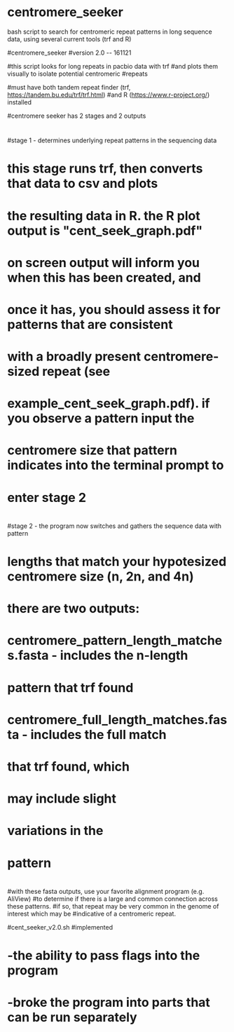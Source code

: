 # centromere_seeker
bash script to search for centromeric repeat patterns in long sequence data, using several current tools (trf and R)

#centromere_seeker
#version 2.0 -- 161121

#this script looks for long repeats in pacbio data with trf
#and plots them visually to isolate potential centromeric
#repeats

#must have both tandem repeat finder (trf, https://tandem.bu.edu/trf/trf.html)
#and R (https://www.r-project.org/) installed

#centromere seeker has 2 stages and 2 outputs
#
#stage 1 - determines underlying repeat patterns in the sequencing data
#			this stage runs trf, then converts that data to csv and plots
#			the resulting data in R. the R plot output is "cent_seek_graph.pdf"
#			on screen output will inform you when this has been created, and
#			once it has, you should assess it for patterns that are consistent
#			with a broadly present centromere-sized repeat (see 
#			example_cent_seek_graph.pdf). if you observe a pattern input the
#			centromere size that pattern indicates into the terminal prompt to
#			enter stage 2
#
#stage 2 - the program now switches and gathers the sequence data with pattern
#			lengths that match your hypotesized centromere size (n, 2n, and 4n)
#			there are two outputs:
#
#			centromere_pattern_length_matches.fasta	- includes the n-length 
#														pattern that trf found
#
#			centromere_full_length_matches.fasta	- includes the full match
#														that trf found, which 
#														may include slight 
#														variations in the 
#														pattern
#
#with these fasta outputs, use your favorite alignment program (e.g. AliView)
#to determine if there is a large and common connection across these patterns. 
#if so, that repeat may be very common in the genome of interest which may be 
#indicative of a centromeric repeat.


#cent_seeker_v2.0.sh
#implemented
#	-the ability to pass flags into the program
#	-broke the program into parts that can be run separately
